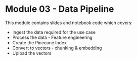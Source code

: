 # Module 03 - Data Pipeline

This module contains slides and notebook code which covers:

- Ingest the data required for the use case
- Process the data - Feature engineering
- Create the Pinecone Index
- Convert to vectors - chunking & embedding
- Upload the vectors
